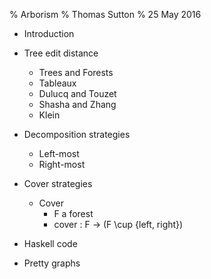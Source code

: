 % Arborism
% Thomas Sutton
% 25 May 2016

- Introduction

- Tree edit distance

    - Trees and Forests
    - Tableaux
    - Dulucq and Touzet
    - Shasha and Zhang
    - Klein

- Decomposition strategies

    - Left-most
    - Right-most

- Cover strategies

    - Cover
	    - F a forest
		- cover : F -> (F \cup {left, right})

- Haskell code

- Pretty graphs
